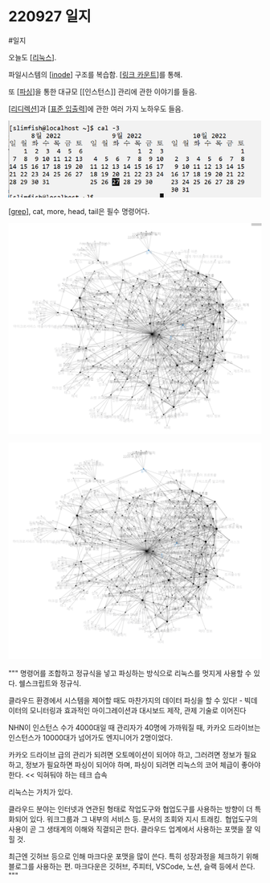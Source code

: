 # 220927 일지

#일지

오늘도 [[리눅스]].

파일시스템의 [[inode]] 구조를 복습함. [[링크 카운트]]를 통해.

또 [[파싱]]을 통한 대규모 [[인스턴스]] 관리에 관한 이야기를 들음. 

[[리디렉션]]과 [[표준 입출력]]에 관한 여러 가지 노하우도 들음.

![달력](../attachments/2022-09-27-16-33-44.png)

[[grep]], cat, more, head, tail은 필수 명령어다.


![](../attachments/2022-09-27-16-37-43.png)

![](../attachments/2022-09-27-16-43-41.png)


"""
명령어를 조합하고 정규식을 넣고 파싱하는 방식으로 리눅스를 멋지게 사용할 수 있다. 쉘스크립트와 정규식.   

클라우드 환경에서 시스템을 제어할 때도 마찬가지의 데이터 파싱을 할 수 있다! - 빅데이터의 모니터링과 효과적인 마이그레이션과 대시보드 제작, 관제 기술로 이어진다  

NHN이 인스턴스 수가 4000대일 때 관리자가 40명에 가까워질 때, 카카오 드라이브는 인스턴스가 10000대가 넘어가도 엔지니어가 2명이었다.  

카카오 드라이브 급의 관리가 되려면 오토메이션이 되어야 하고, 그러려면 정보가 필요하고, 정보가 필요하면 파싱이 되어야 하며, 파싱이 되려면 리눅스의 코어 체급이 좋아야 한다.  << 익혀둬야 하는 테크 습속  

리눅스는 가치가 있다. 

클라우드 분야는 인터넷과 연관된 형태로 작업도구와 협업도구를 사용하는 방향이 더 특화되어 있다. 워크그룹과 그 내부의 서비스 등. 문서의 조회와 지시 트래킹.  
협업도구의 사용이 곧 그 생태계의 이해와 직결되곤 한다. 클라우드 업계에서 사용하는 포맷을 잘 익힐 것.  

최근엔 깃허브 등으로 인해 마크다운 포맷을 많이 쓴다. 특히 성장과정을 체크하기 위해 블로그를 사용하는 편. 마크다운은 깃허브, 주피터, VSCode, 노션, 슬랙 등에서 쓴다.
"""

[//begin]: # "Autogenerated link references for markdown compatibility"
[리눅스]: ../docs/리눅스.md "리눅스"
[inode]: ../docs/inode.md "inode"
[링크 카운트]: <../docs/링크 카운트.md> "링크 카운트"
[파싱]: ../docs/파싱.md "파싱"
[리디렉션]: ../docs/리디렉션.md "리디렉션"
[표준 입출력]: <../docs/표준 입출력.md> "표준 입출력(I/O)"
[grep]: ../docs/grep.md "grep"
[//end]: # "Autogenerated link references"